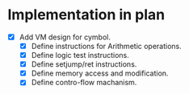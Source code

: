 # Implementation in plan

- [x] Add VM design for cymbol.
    - [x] Define instructions for Arithmetic operations.
    - [x] Define logic test instructions.
    - [x] Define setjump/ret instructions.
    - [x] Define memory access and modification.
    - [x] Define contro-flow machanism.